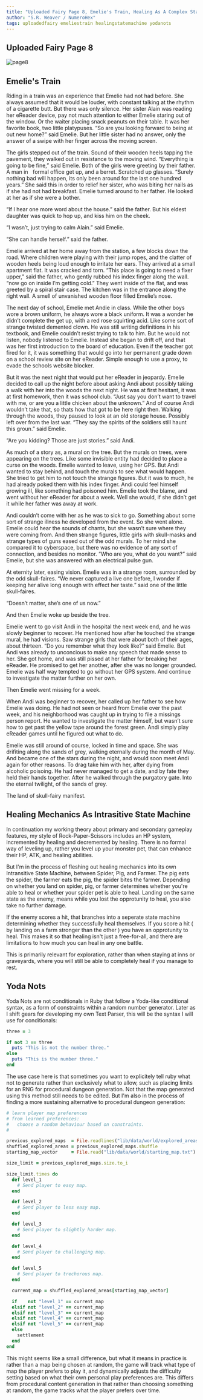 ```yaml
---
title: "Uploaded Fairy Page 8, Emelie's Train, Healing As A Complex State Machine, Yoda Nots Conditionals"
author: "S.R. Weaver / NumeroHex"
tags: uploadedfairy emeliestrain healingstatemachine yodanots
---
```

## Uploaded Fairy Page 8
![page8](https://raw.githubusercontent.com/BequestDeCendresStudios/BequestDeCendresBlog/refs/heads/main/images/Pages/page8.jpg)

## Emelie's Train
Riding in a train was an experience that Emelie had not had before. She always assumed that it would be louder, with constant talking at the rhythm of a cigarette butt. But there was only silence. Her sister Alain was reading her eReader device, pay not much attention to either Emelie staring out of the window. Or the waiter placing snack peanuts on their table. It was her favorite book, two little platypuses. “So are you looking forward to being at out new home?” said Emelie. But her little sister had no answer, only the answer of a swipe with her finger across the moving screen.

The girls stepped out of the train. Sound of their wooden heels tapping the pavement, they walked out in resistance to the moving wind. “Everything is going to be fine,” said Emelie. Both of the girls were greeting by their father. A man in    formal office get up, and a berret. Scratched up glasses. “Surely nothing bad will happen, its only been around for the last one hundred years.” She said this in order to relief her sister, who was biting her nails as if she had not had breakfast. Emelie turned around to her father. He looked at her as if she were a bother.

“If I hear one more word about the house.” said the father. But his eldest daughter was quick to hop up, and kiss him on the cheek.

“I wasn’t, just trying to calm Alain.” said Emelie.

“She can handle herself.” said the father.

Emelie arrived at her home away from the station, a few blocks down the road. Where children were playing with their jump ropes, and the clatter of wooden heels being loud enough to irritate her ears. They arrived at a small apartment flat. It was cracked and torn. “This place is going to need a fixer upper,” said the father, who gently rubbed his index finger along the wall. “now go on inside I’m getting cold.” They went inside of the flat, and was greeted by a spiral stair case. The kitchen was in the entrance along the right wall. A smell of unvanished wooden floor filled Emelie’s nose.

The next day of school, Emelie met Andie in class. While the other boys wore a brown uniform, he always wore a black uniform. It was a wonder he didn’t complete the get up, with a red rose squirting acid. Like some sort of strange twisted demented clown. He was still writing definitions in his textbook, and Emelie couldn’t resist trying to talk to him. But he would not listen, nobody listened to Emelie. Instead she began to drift off, and that was her first introduction to the board of education. Even if the teacher got fired for it, it was something that would go into her permanent grade down on a school review site on her eReader. Simple enough to use a proxy, to evade the schools website blocker.

But it was the next night that would put her eReader in jeopardy. Emelie decided to call up the night before about asking Andi about possibly taking a walk with her into the woods the next night. He was at first hesitant, it was at first homework, then it was school club. “Just say you don’t want to travel with me, or are you a little chicken about the unknown.” And of course Andi wouldn’t take that, so thats how that got to be here right then. Walking through the woods, they paused to look at an old storage house. Possibly left over from the last war. “They say the spirits of the soldiers still haunt this groun.” said Emelie.

“Are you kidding? Those are just stories.” said Andi.

As much of a story as, a mural on the tree. But the murals on trees, were appearing on the trees. Like some invisible entity had decided to place a curse on the woods. Emelie wanted to leave, using her GPS. But Andi wanted to stay behind, and touch the murals to see what would happen. She tried to get him to not touch the strange figures. But it was to much, he had already poked them with his index finger. Andi could feel himself growing ill, like something had poisoned him. Emelie took the blame, and went without her eReader for about a week. Well she would, if she didn’t get it while her father was away at work.

Andi couldn’t come with her as he was to sick to go. Something about some sort of strange illness he developed from the event. So she went alone. Emelie could hear the sounds of chants, but she wasn’t sure where they were coming from. And then strange figures, little girls with skull-masks and strange types of guns eased out of the odd murals. To her mind she compared it to cyberspace, but there was no evidence of any sort of connection, and besides no monitor. “Who are you, what do you want?” said Emelie, but she was answered with an electrical pulse gun.

At eternity later, easing vision. Emelie was in a strange room, surrounded by the odd skull-faires. “We never captured a live one before, I wonder if keeping her alive long enough with effect her taste.” said one of the little skull-faires.

“Doesn’t matter, she’s one of us now.”

And then Emelie woke up beside the tree.

Emelie went to go visit Andi in the hospital the next week end, and he was slowly beginner to recover. He mentioned how after he touched the strange mural, he had visions. Saw strange girls that were about both of their ages, about thirteen. “Do you remember what they look like?” said Emelie. But Andi was already to unconcious to make any speech that made sense to her. She got home, and was still pissed at her father for breaking her eReader. He promised to get her another, after she was no longer grounded. Emelie was half way tempted to go without her GPS system. And continue to investigate the matter further on her own.

Then Emelie went missing for a week.

When Andi was beginner to recover, her called up her father to see how Emelie was doing. He had not seen or heard from Emelie over the past week, and his neighborhood was caught up in trying to file a missings person report. He wanted to investigate the matter himself, but wasn’t sure how to get past the yellow tape around the forest green. Andi simply play eReader games until he figured out what to do.

Emelie was still around of course, locked in time and space. She was drifiting along the sands of grey, walking eternally during the month of May. And became one of the stars during the night, and would soon meet Andi again for other reasons. To drag take him with her, after dying from alcoholic poisoing. He had never managed to get a date, and by fate they held their hands together. After he walked through the purgatory gate. Into the eternal twilight, of the sands of grey.

The land of skull-fairy manifest.

## Healing Mechanics As Intrasitive State Machine
In continuation my working theory about primary and secondary gameplay features, my style of Rock-Paper-Scissors includes an HP system, incremented by healing and decremented by healing. There is no formal way of leveling up, rather you level up your monster pet, that can enhance their HP, ATK, and healing abilities.

But I'm in the process of fleshing out healing mechanics into its own Intransitive State Machine, between Spider, Pig, and Farmer. The pig eats the spider, the farmer eats the pig, the spider bites the farmer. Depending on whether you land on spider, pig, or farmer determines whether you're able to heal or whether your spider pet is able to heal. Landing on the same state as the enemy, means while you lost the opprotunity to heal, you also take no further damage.

If the enemy scores a hit, that branches into a seperate state machine determining whether they successfully heal themselves. If you score a hit ( by landing on a farm stronger than the other ) you have an opprotunity to heal. This makes it so that healing isn't just a free-for-all, and there are limitations to how much you can heal in any one battle.

This is primarily relevant for exploration, rather than when staying at inns or graveyards, where you will still be able to completely heal if you manage to rest.

## Yoda Nots
Yoda Nots are not conditionals in Ruby that follow a Yoda-like conditional syntax, as a form of constraints within a random number generator. Later as I shift gears for developing my own Text Parser, this will be the syntax I will use for conditionals:

~~~ruby
three = 3

if not 3 == three
  puts "This is not the number three."
else
  puts "This is the number three."
end
~~~

The use case here is that sometimes you want to explicitely tell ruby what not to generate rather than exclusively what to allow, such as placing limits for an RNG for procedural dungeon generation. Not that the map generated using this method still needs to be edited. But I'm also in the process of finding a more sustaining alternative to procedural dungeon generation:

~~~ruby
# learn player map preferences
# from learned preferences:
#   choose a random behaviour based on constraints.
#

previous_explored_maps  = File.readlines("lib/data/world/explored_areas.txt")
shuffled_explored_areas = previous_explored_maps.shuffle
starting_map_vector     = File.read("lib/data/world/starting_map.txt").strip.to_i

size_limit = previous_explored_maps.size.to_i

size_limit.times do
  def level_1
    # Send player to easy map.
  end

  def level_2
    # Send player to less easy map.
  end

  def level_3
    # Send player to slightly harder map.
  end

  def level_4
    # Send player to challenging map.
  end

  def level_5
    # Send player to trechorous map.
  end

  current_map = shuffled_explored_areas[starting_map_vector]

  if    not "level_1" == current_map
  elsif not "level_2" == current_map
  elsif not "level_3" == current_map
  elsif not "level_4" == current_map
  elsif not "level_5" == current_map
  else
    settlement
  end
end
~~~

This might seems like a small difference, but what it means in practice is rather than a map being chosen at random, the game will track what type of map the player prefers to play it, and dynamically adjusts the difficulty setting based on what their own personal play preferences are. This differs from procedural content generation in that rather than choosing something at random, the game tracks what the player prefers over time.
